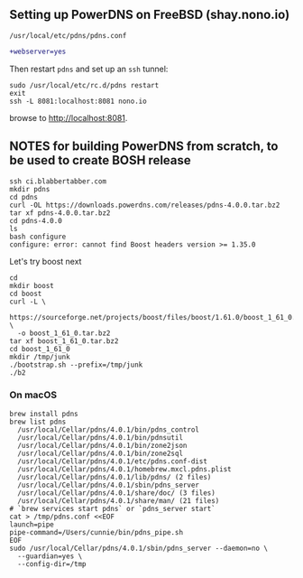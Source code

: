 ## Setting up PowerDNS on FreeBSD (shay.nono.io)

`/usr/local/etc/pdns/pdns.conf`

```diff
+webserver=yes
```
Then restart `pdns` and set up an `ssh` tunnel:
```
sudo /usr/local/etc/rc.d/pdns restart
exit
ssh -L 8081:localhost:8081 nono.io
```
browse to <http://localhost:8081>.

## NOTES for building PowerDNS from scratch, to be used to create BOSH release

```
ssh ci.blabbertabber.com
mkdir pdns
cd pdns
curl -OL https://downloads.powerdns.com/releases/pdns-4.0.0.tar.bz2
tar xf pdns-4.0.0.tar.bz2
cd pdns-4.0.0
ls
bash configure
configure: error: cannot find Boost headers version >= 1.35.0
```

Let's try boost next

```
cd
mkdir boost
cd boost
curl -L \
  https://sourceforge.net/projects/boost/files/boost/1.61.0/boost_1_61_0.tar.bz2/download \
  -o boost_1_61_0.tar.bz2
tar xf boost_1_61_0.tar.bz2
cd boost_1_61_0
mkdir /tmp/junk
./bootstrap.sh --prefix=/tmp/junk
./b2
```

### On macOS

```
brew install pdns
brew list pdns
  /usr/local/Cellar/pdns/4.0.1/bin/pdns_control
  /usr/local/Cellar/pdns/4.0.1/bin/pdnsutil
  /usr/local/Cellar/pdns/4.0.1/bin/zone2json
  /usr/local/Cellar/pdns/4.0.1/bin/zone2sql
  /usr/local/Cellar/pdns/4.0.1/etc/pdns.conf-dist
  /usr/local/Cellar/pdns/4.0.1/homebrew.mxcl.pdns.plist
  /usr/local/Cellar/pdns/4.0.1/lib/pdns/ (2 files)
  /usr/local/Cellar/pdns/4.0.1/sbin/pdns_server
  /usr/local/Cellar/pdns/4.0.1/share/doc/ (3 files)
  /usr/local/Cellar/pdns/4.0.1/share/man/ (21 files)
# `brew services start pdns` or `pdns_server start`
cat > /tmp/pdns.conf <<EOF
launch=pipe
pipe-command=/Users/cunnie/bin/pdns_pipe.sh
EOF
sudo /usr/local/Cellar/pdns/4.0.1/sbin/pdns_server --daemon=no \
  --guardian=yes \
  --config-dir=/tmp
```
